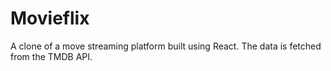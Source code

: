 # Movieflix

A clone of a move streaming platform built using React. The data is fetched from the TMDB API.
